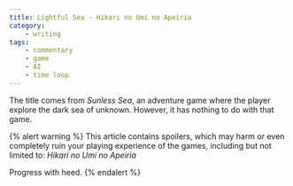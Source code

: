 ```yaml
---
title: Lightful Sea - Hikari no Umi no Apeiria
category:
	- writing
tags:
    - commentary
    - game
    - AI
    - time loop
---
```


The title comes from *Sunless Sea*, an adventure game where the player explore the dark sea of unknown. However, it has nothing to do with that game.

{% alert warning %}
This article contains spoilers, which may harm or even completely ruin your playing experience of the games, including but not limited to:
*Hikari no Umi no Apeiria*

Progress with heed.
{% endalert %}
